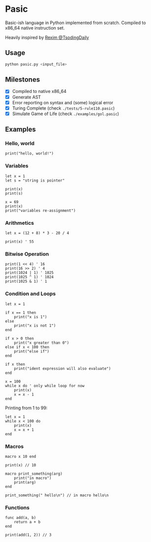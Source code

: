 # Pasic

Basic-ish language in Python implemented from scratch. Compiled to x86_64 native instruction set.

Heavily inspired by [Rexim @TsodingDaily](https://www.youtube.com/@TsodingDaily) 

## Usage

```bash
python pasic.py <input_file>
```

## Milestones

- [x] Compiled to native x86_64
- [x] Generate AST
- [x] Error reporting on syntax and (some) logical error
- [x] Turing Complete (check `./tests/5-rule110.pasic`)
- [x] Simulate Game of Life (check `./examples/gol.pasic`)

## Examples

### Hello, world

```basic
print("hello, world!")
```

### Variables

```basic
let x = 1
let s = "string is pointer"

print(x)
print(s)

x = 69
print(x)
print("variables re-assignment")
```

### Arithmetics

```basic
let x = (12 + 8) * 3 - 20 / 4

print(x) ' 55
```

### Bitwise Operation

```basic
print(1 << 4) ' 16
print(16 >> 2) ' 4
print(1024 | 1) ' 1025
print(1025 ^ 1) ' 1024
print(1025 & 1) ' 1
```

### Condition and Loops

```basic
let x = 1

if x == 1 then
    print("x is 1")
else
    print("x is not 1")
end

if x > 0 then
    print("x greater than 0")
else if x < 100 then
    print("else if")
end

if x then
    print("ident expression will also evaluate")
end

x = 100
while x do ' only while loop for now
    print(x)
    x = x - 1
end
```

Printing from 1 to 99:

```basic
let x = 1
while x < 100 do
    print(x)
    x = x + 1
end
```

### Macros

```basic
macro x 10 end

print(x) // 10

macro print_something(arg)
    print("in macro")
    print(arg)
end

print_something(" hello\n") // in macro hello\n
```

### Functions

```basic
func add(a, b)
    return a + b
end

print(add(1, 2)) // 3
```

